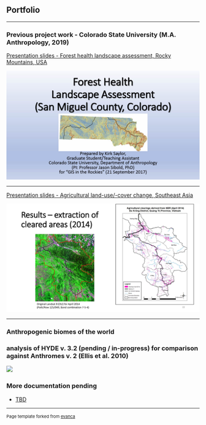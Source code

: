 ## Portfolio

---

### Previous project work - Colorado State University (M.A. Anthropology, 2019)

[Presentation slides - Forest health landscape assessment, Rocky Mountains, USA](/pdf/FINAL_REVISED_Forest%20Health%20Landscape%20Assessment%20Study%20GISITR%2020170921.pdf)

<img src="/images/FINAL_REVISED_Forest Health Landscape Assessment Study GISITR 20170921.jpg"/> 

---

[Presentation slides - Agricultural land-use/-cover change, Southeast Asia](/pdf/MA_thesis_slides_LULCchange_VN.pdf)

<img src="/images/MA_thesis_slides_LULCchange_VN_Page_22.jpg"/>

---

### Anthropogenic biomes of the world 
### analysis of HYDE v. 3.2 (pending / in-progress) for comparison against Anthromes v. 2 (Ellis et al. 2010)
<img src = "/Anthromes2K_1700AD/index.html">

### More documentation pending

- [TBD](http://example.com/)

---

<p style="font-size:11px">Page template forked from <a href="https://github.com/evanca/quick-portfolio">evanca</a></p>
<!-- Remove above link if you don't want to attibute -->
